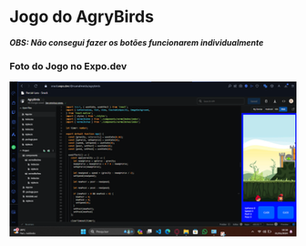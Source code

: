 # Jogo do AgryBirds 
##### OBS: Não consegui fazer os botões funcionarem individualmente 

### Foto do Jogo no Expo.dev
![agribirds](./assets/foto-agry.png)

